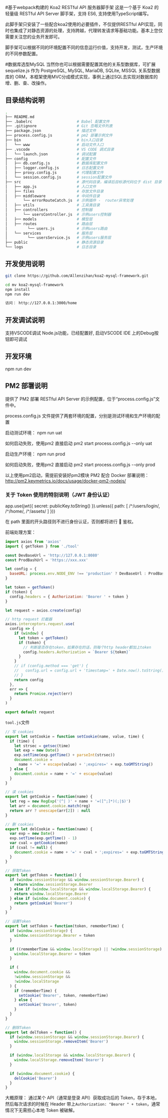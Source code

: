  #基于webpack构建的 Koa2 RESTful API 服务器脚手架
 这是一个基于 Koa2 的轻量级 RESTful API Server 脚手架，支持 ES6, 支持使用TypeScript编写。

此脚手架只安装了一些配合koa2使用的必要插件，不仅提供RESTful API实现，同时也集成了对静态资源的处理，支持跨越，代理转发请求等基础功能。基本上您仅需要关注您的业务开发即可。

脚手架可以根据不同的环境配置不同的信息运行价值，支持开发，测试，生产环境的不同参数配置。

 #数据库选型MySQL
当然你也可以根据需要配置其他的关系型数据库，可扩展 sequelize.js 作为 PostgreSQL, MySQL, MariaDB, SQLite, MSSQL 关系型数据库的 ORM，本框架使用MVC分成模式实现，事例上通过SQL去实现对数据库的增、删、查、改操作。

 ## 目录结构说明

```bash
.
├── README.md
├── .babelrc                    # Babel 配置文件
├── .gitignore                  # Git 忽略文件列表
├── package.json                # 描述文件
├── process.config.js           # pm2 部署示例文件
├── bin                         # bin入口目录
│   └── www                     # 启动文件入口
├── .vscode                     # VS CODE 调式目录
│   └── launch.json             # 调试配置
├── config                      # 配置文件
│   ├── db.config.js            # 数据库配置文件
│   ├── logger.config.js        # 日志配置文件
│   ├── proxy.config.js         # 代理配置文件
│   └── session.config.js       # session配置文件
├── src                         # 源代码目录，编译后目标源代码位于 dist 目录
│   ├── app.js                  # 入口文件
│   ├── files                   # 存放文件目录
│   ├── middleware              # 中间件目录
│       └── errorRouteCatch.js  # 示例插件 -  router异常处理
│   ├── utils                   # 工具类目录
│   ├── controllers             # 控制器
│       └── usersController.js  # 示例users控制器
│   ├── models                  # 模型层
│   ├── routes                  # 路由层
│         └── users.js          # 示例users路由
│   └── services                # 服务层
│         └── usersService.js   # 示例users服务层
├── public                      # 静态资源目录
└── logs                        # 日志目录
```

## 开发使用说明

```bash
git clone https://github.com/Allenzihan/koa2-mysql-framework.git

cd mv koa2-mysql-framework
npm install
npm run dev

访问： http://127.0.0.1:3000/home
```
## 开发调试说明

支持VSCODE调试 Node.js功能，已经配置好, 启动VSCODE IDE 上的Debug按钮即可调试


## 开发环境
 
npm run dev

## PM2 部署说明
提供了 PM2 部署 RESTful API Server 的示例配置，位于“process.config.js”文件中。

process.config.js 文件提供了两套环境的配置，分别是测试环境和生产环境的配置

启动测试环境：
npm run uat

如何启动失败，使用pm2 直接启动
pm2 start process.config.js --only uat

启动生产环境：
npm run prod

如何启动失败，使用pm2 直接启动
pm2 start process.config.js --only prod

以上使用pm2启动，需提前安装好pm2模块
PM2 配合 Docker 部署说明： http://pm2.keymetrics.io/docs/usage/docker-pm2-nodejs/

### 关于 Token 使用的特别说明（JWT 身份认证）

app.use(jwt({ 
  secret: publicKey.toString()
}).unless({
  path: [
    /^\/users\/login/,
    /^\/home/,
    /^\/assets/
  ] 
}))

在 path 里面的开头路径则不进行身份认证，否则都将进行  鉴权。

前端处理方案：

```javascript
import axios from 'axios'
import { getToken } from './tool'

const DevBaseUrl = 'http://127.0.0.1:8080'
const ProdBashUrl = 'https://xxx.xxx'

let config = {
  baseURL: process.env.NODE_ENV !== 'production' ? DevBaseUrl : ProdBashUrl // 配置API接口地址
}

let token = getToken()
if (token) {
  config.headers = { Authorization: 'Bearer ' + token }
}

let request = axios.create(config)

// http request 拦截器
axios.interceptors.request.use(
  config => {
    if (window) {
      let token = getToken()
      if (token) {
        // 判断是否存在token，如果存在的话，则每个http header都加上token
        config.headers.Authorization = `Bearer ${token}`
      }
    }
    // if (config.method === 'get') {
    //   config.url = config.url + 'timestamp=' + Date.now().toString()
    // }
    return config
  },
  err => {
    return Promise.reject(err)
  }
)

export default request
```

`tool.js`文件

```javascript
// 写 cookies
export let setCookie = function setCookie(name, value, time) {
  if (time) {
    let strsec = getsec(time)
    let exp = new Date()
    exp.setTime(exp.getTime() + parseInt(strsec))
    document.cookie =
      name + '=' + escape(value) + ';expires=' + exp.toGMTString()
  } else {
    document.cookie = name + '=' + escape(value)
  }
}

// 读 cookies
export let getCookie = function(name) {
  let reg = new RegExp('(^| )' + name + '=([^;]*)(;|$)')
  let arr = document.cookie.match(reg)
  return arr ? unescape(arr[2]) : null
}

// 删 cookies
export let delCookie = function(name) {
  var exp = new Date()
  exp.setTime(exp.getTime() - 1)
  var cval = getCookie(name)
  if (cval != null) {
    document.cookie = name + '=' + cval + ';expires=' + exp.toGMTString()
  }
}

// 获取Token
export let getToken = function() {
  if (window.sessionStorage && window.sessionStorage.Bearer) {
    return window.sessionStorage.Bearer
  } else if (window.localStorage && window.localStorage.Bearer) {
    return window.localStorage.Bearer
  } else if (window.document.cookie) {
    return getCookie('Bearer')
  }
}

// 设置Token
export let setToken = function(token, rememberTime) {
  if (window.sessionStorage) {
    window.sessionStorage.Bearer = token
  }

  if ((rememberTime && window.localStorage) || !window.sessionStorage) {
    window.localStorage.Bearer = token
  }

  if (
    window.document.cookie &&
    !window.sessionStorage &&
    !window.localStorage
  ) {
    if (rememberTime) {
      setCookie('Bearer', token, rememberTime)
    } else {
      setCookie('Bearer', token)
    }
  }
}

// 删除Token
export let delToken = function() {
  if (window.sessionStorage && window.sessionStorage.Bearer) {
    window.sessionStorage.removeItem('Bearer')
  }

  if (window.localStorage && window.localStorage.Bearer) {
    window.localStorage.removeItem('Bearer')
  }

  if (window.document.cookie) {
    delCookie('Bearer')
  }
}
```

大概原理：
通过某个 API（通常是登录 API）获取成功后的 Token，存于本地，然后每次请求的时候在 Header 带上`Authorization: "Bearer " + token`，通常情况下无需担心本地 Token 被破解。